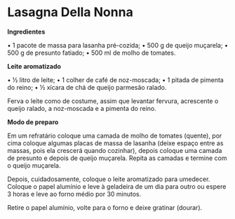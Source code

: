 # Lasagna Della Nonna

**Ingredientes**

• 1 pacote de massa para lasanha pré-cozida;
• 500 g de queijo muçarela;
• 500 g de presunto fatiado;
• 500 ml de molho de tomates.

**Leite aromatizado**

• ½ litro de leite;
• 1 colher de café de noz-moscada;
• 1 pitada de pimenta do reino;
• ½ xícara de chá de queijo parmesão ralado.

Ferva o leite como de costume, assim que levantar fervura, acrescente o queijo ralado, a noz-moscada e a pimenta do reino.

**Modo de preparo**

Em um refratário coloque uma camada de molho de tomates (quente), por cima coloque algumas placas de massa de lasanha (deixe espaço entre as massas, pois ela crescerá quando cozinhar), depois coloque uma camada de presunto e depois de queijo muçarela. Repita as camadas e termine com o queijo muçarela.

Depois, cuidadosamente, coloque o leite aromatizado para umedecer. Coloque o papel alumínio e leve à geladeira de um dia para outro ou espere 3 horas e leve ao forno médio por 30 minutos.

Retire o papel alumínio, volte para o forno e deixe gratinar (dourar).
